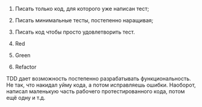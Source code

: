 
1. Писать только код, для которого уже написан тест;
2. Писать минимальные тесты, постепенно наращивая;
3. Писать код чтобы просто удовлетворить тест.

1. Red
2. Green
3. Refactor

TDD дает возможность постепенно разрабатывать функциональность. 
Не так, что накидал уйму кода, а потом исправляешь ошибки. 
Наоборот, написал маленькую часть рабочего протестированного кода, потом ещё одну и т.д.
